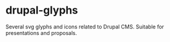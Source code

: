# drupal-glyphs
Several svg glyphs and icons related to Drupal CMS. Suitable for presentations and proposals.
